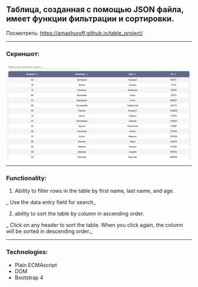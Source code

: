 
## Таблица, созданная с помощью JSON файла, имеет функции фильтрации и сортировки.

Посмотреть: https://amashuroff.github.io/table_project/

___
### Скриншот:
![alt text](https://github.com/amashuroff/table_project/blob/master/screenshots/Screenshot%202020-06-11%20at%2015.53.43.png "Скриншот Таблицы")
___

### Functionality:

1. Ability to filter rows in the table by first name, last name, and age.

_ Use the data entry field for search_

2. ability to sort the table by column in ascending order.

_ Click on any header to sort the table. When you click again, the column will be sorted in descending order._

___

### Technologies:
* Plain ECMAscript
* DOM
* Bootstrap 4
